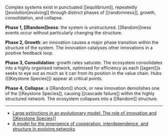Complex systems exist in punctuated [[equilibrium]], repeatedly [[evolution|evolving]] through distinct phases of [[randomness]], growth, consolidation, and collapse.

**Phase 1, [[Random]]ness**: the system is unstructured. [[Random]]ness events occur without particularly changing the structure.

**Phase 2, Growth**: an innovation causes a major phase transition within the structure of the system. The innovation catalyses other innovations in a positive feedback loop.

**Phase 3, Consolidation**: growth rates saturate. The ecosystem consolidates into a highly organised network, optimised for efficiency as each [[agent]]s seeks to eye out as much as it can from its position in the value chain. Hubs ([[Keystone Species]]) appear at critical points.

**Phase 4, Collapse**: a [[Random]] shock, or new innovation demolishes one of the [[Keystone Species]], causing [[cascade failure]] within the highly structured network. The ecosystem collapses into a [[Random]] structure.

---
- [Large extinctions in an evolutionary model: The role of innovation and [[Keystone Species]]](https://www.ncbi.nlm.nih.gov/pmc/articles/PMC122318/)
- [A model for the emergence of cooperation, interdependence, and structure in evolving networks](https://www.pnas.org/content/98/2/543)